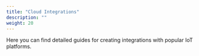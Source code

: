 ```yaml
---
title: "Cloud Integrations"
description: ""
weight: 20
---
```


Here you can find detailed guides for creating integrations with popular IoT platforms.

<!--more-->
